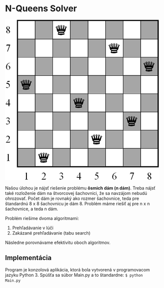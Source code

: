 # N-Queens Solver
![](8queens.png)

Našou úlohou je nájsť riešenie problému **ôsmich dám (n dám)**. Treba nájsť také rozloženie dám na 
štvorcovej šachovnici, že sa navzájom nebudú ohrozovať. Počet dám je rovnaký ako rozmer 
šachovnice, teda pre štandardnú 8 x 8 šachovnicu je dám 8. Problém máme riešiť aj pre n x n 
šachovnice, a teda n dám.

Problém riešime dvoma algoritmami:
1. Prehľadávanie v lúči
2. Zakázané prehľadávanie (tabu search)

Následne porovnávame efektivitu oboch algoritmov.

## Implementácia

Program je konzolová aplikácia, ktorá bola vytvorená v programovacom jazyku Python 3. Spúšťa sa 
súbor Main.py a to štandardne:
`$ python Main.py`